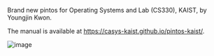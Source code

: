 Brand new pintos for Operating Systems and Lab (CS330), KAIST, by Youngjin Kwon.

The manual is available at https://casys-kaist.github.io/pintos-kaist/.

![image](https://user-images.githubusercontent.com/39648636/214780397-27f11b5d-a99b-4482-b874-9c84cff4b642.png)
